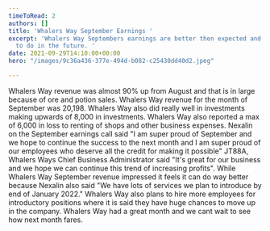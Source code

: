 ```yaml
---
timeToRead: 2
authors: []
title: 'Whalers Way September Earnings '
excerpt: 'Whalers Way Septembers earnings are better then expected and what it plans
  to do in the future. '
date: 2021-09-29T14:10:00+00:00
hero: "/images/9c36a436-377e-494d-b082-c25430dd40d2.jpeg"

---
```


Whalers Way revenue was almost 90% up from August and that is in large because of ore and potion sales. Whalers Way revenue for the month of September was 20,198. Whalers Way also did really well in investments making upwards of 8,000 in investments. Whalers Way also reported a max of 6,000 in loss to renting of shops and other business expenses. Nexalin on the September earnings call said "I am super proud of September and we hope to continue the success to the next month and I am super proud of our employees who deserve all the credit for making it possible" JT88A, Whalers Ways Chief Business Administrator said "It's great for our business and we hope we can continue this trend of increasing profits". While Whalers Way September revenue impressed it feels it can do way better because Nexalin also said "We have lots of services we plan to introduce by end of January 2022." Whalers Way also plans to hire more employees for introductory positions where it is said they have huge chances to move up in the company. Whalers Way had a great month and we cant wait to see how next month fares.
